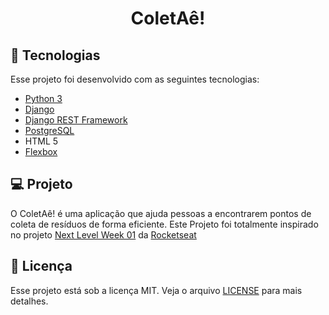 <h1 align="center">
    ColetAê!
</h1>

## 🚀 Tecnologias

Esse projeto foi desenvolvido com as seguintes tecnologias:

<ul>
    <li><a href="https://www.python.org/about/gettingstarted/">Python 3</a></li>
    <li><a href="https://www.djangoproject.com/">Django</a></li>
    <li><a href="https://www.django-rest-framework.org/">Django REST Framework</a></li>
    <li><a href="https://www.postgresql.org/">PostgreSQL</a></li>
    <li><a>HTML 5</a></li>
    <li><a href="https://www.w3schools.com/css/css3_flexbox.asp">Flexbox</a></li>
</ul>

## 💻 Projeto

O ColetAê! é uma aplicação que ajuda pessoas a encontrarem pontos de coleta de resíduos de forma eficiente.
Este Projeto foi totalmente inspirado no projeto <a href="https://github.com/Rocketseat/nlw-01-booster">Next Level Week 01</a> da <a href="https://rocketseat.com.br/">Rocketseat</a>

## :memo: Licença

Esse projeto está sob a licença MIT. Veja o arquivo [LICENSE](LICENSE.md) para mais detalhes.
